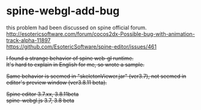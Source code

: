 # spine-webgl-add-bug

this problem had been discussed on spine official forum.  
http://esotericsoftware.com/forum/cocos2dx-Possible-bug-with-animation-track-alpha-11897  
https://github.com/EsotericSoftware/spine-editor/issues/461  

~~I found a strange behavior of spine web-gl runtime.~~  
~~It's hard to explain in English for me, so wrote a sample.~~

~~Same behavior is seemed in "skeletonViewer.jar" (ver3.7), not seemed in editor's preview window (ver3.8.11 beta).~~

~~Spine editor 3.7.xx, 3.8.11beta  
spine-webgl.js 3.7, 3.8 beta~~
